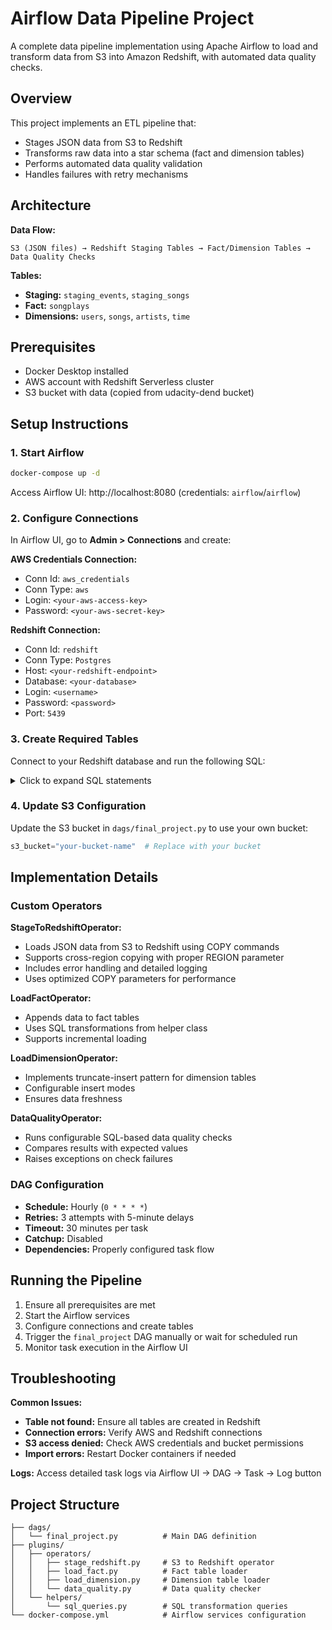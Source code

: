 # Airflow Data Pipeline Project

A complete data pipeline implementation using Apache Airflow to load and transform data from S3 into Amazon Redshift, with automated data quality checks.

## Overview

This project implements an ETL pipeline that:
- Stages JSON data from S3 to Redshift
- Transforms raw data into a star schema (fact and dimension tables)
- Performs automated data quality validation
- Handles failures with retry mechanisms

## Architecture

**Data Flow:**
```
S3 (JSON files) → Redshift Staging Tables → Fact/Dimension Tables → Data Quality Checks
```

**Tables:**
- **Staging:** `staging_events`, `staging_songs`
- **Fact:** `songplays` 
- **Dimensions:** `users`, `songs`, `artists`, `time`

## Prerequisites

- Docker Desktop installed
- AWS account with Redshift Serverless cluster
- S3 bucket with data (copied from udacity-dend bucket)

## Setup Instructions

### 1. Start Airflow
```bash
docker-compose up -d
```
Access Airflow UI: http://localhost:8080 (credentials: `airflow`/`airflow`)

### 2. Configure Connections

In Airflow UI, go to **Admin > Connections** and create:

**AWS Credentials Connection:**
- Conn Id: `aws_credentials`
- Conn Type: `aws`
- Login: `<your-aws-access-key>`
- Password: `<your-aws-secret-key>`

**Redshift Connection:**
- Conn Id: `redshift`
- Conn Type: `Postgres`
- Host: `<your-redshift-endpoint>`
- Database: `<your-database>`
- Login: `<username>`
- Password: `<password>`
- Port: `5439`

### 3. Create Required Tables

Connect to your Redshift database and run the following SQL:

<details>
<summary>Click to expand SQL statements</summary>

```sql
-- Staging Tables
CREATE TABLE staging_events (
    artist VARCHAR(255),
    auth VARCHAR(255),
    firstName VARCHAR(255),
    gender VARCHAR(10),
    itemInSession INTEGER,
    lastName VARCHAR(255),
    length DECIMAL(12,5),
    level VARCHAR(50),
    location VARCHAR(255),
    method VARCHAR(10),
    page VARCHAR(50),
    registration DECIMAL(14,1),
    sessionId INTEGER,
    song VARCHAR(255),
    status INTEGER,
    ts BIGINT,
    userAgent VARCHAR(255),
    userId INTEGER
);

CREATE TABLE staging_songs (
    num_songs INTEGER,
    artist_id VARCHAR(50),
    artist_latitude DECIMAL(10,6),
    artist_longitude DECIMAL(10,6),
    artist_location VARCHAR(255),
    artist_name VARCHAR(255),
    song_id VARCHAR(50),
    title VARCHAR(255),
    duration DECIMAL(12,5),
    year INTEGER
);

-- Fact Table
CREATE TABLE songplays (
    songplay_id VARCHAR(32) NOT NULL,
    start_time TIMESTAMP NOT NULL,
    user_id INTEGER NOT NULL,
    level VARCHAR(50),
    song_id VARCHAR(50),
    artist_id VARCHAR(50),
    session_id INTEGER,
    location VARCHAR(255),
    user_agent VARCHAR(255),
    PRIMARY KEY (songplay_id)
);

-- Dimension Tables
CREATE TABLE users (
    user_id INTEGER NOT NULL,
    first_name VARCHAR(255),
    last_name VARCHAR(255),
    gender VARCHAR(10),
    level VARCHAR(50),
    PRIMARY KEY (user_id)
);

CREATE TABLE songs (
    song_id VARCHAR(50) NOT NULL,
    title VARCHAR(255),
    artist_id VARCHAR(50),
    year INTEGER,
    duration DECIMAL(12,5),
    PRIMARY KEY (song_id)
);

CREATE TABLE artists (
    artist_id VARCHAR(50) NOT NULL,
    name VARCHAR(255),
    location VARCHAR(255),
    latitude DECIMAL(10,6),
    longitude DECIMAL(10,6),
    PRIMARY KEY (artist_id)
);

CREATE TABLE time (
    start_time TIMESTAMP NOT NULL,
    hour INTEGER,
    day INTEGER,
    week INTEGER,
    month INTEGER,
    year INTEGER,
    weekday INTEGER,
    PRIMARY KEY (start_time)
);
```
</details>

### 4. Update S3 Configuration

Update the S3 bucket in `dags/final_project.py` to use your own bucket:
```python
s3_bucket="your-bucket-name"  # Replace with your bucket
```

## Implementation Details

### Custom Operators

**StageToRedshiftOperator:**
- Loads JSON data from S3 to Redshift using COPY commands
- Supports cross-region copying with proper REGION parameter
- Includes error handling and detailed logging
- Uses optimized COPY parameters for performance

**LoadFactOperator:**
- Appends data to fact tables
- Uses SQL transformations from helper class
- Supports incremental loading

**LoadDimensionOperator:**
- Implements truncate-insert pattern for dimension tables
- Configurable insert modes
- Ensures data freshness

**DataQualityOperator:**
- Runs configurable SQL-based data quality checks
- Compares results with expected values
- Raises exceptions on check failures

### DAG Configuration

- **Schedule:** Hourly (`0 * * * *`)
- **Retries:** 3 attempts with 5-minute delays
- **Timeout:** 30 minutes per task
- **Catchup:** Disabled
- **Dependencies:** Properly configured task flow

## Running the Pipeline

1. Ensure all prerequisites are met
2. Start the Airflow services
3. Configure connections and create tables
4. Trigger the `final_project` DAG manually or wait for scheduled run
5. Monitor task execution in the Airflow UI

## Troubleshooting

**Common Issues:**
- **Table not found:** Ensure all tables are created in Redshift
- **Connection errors:** Verify AWS and Redshift connections
- **S3 access denied:** Check AWS credentials and bucket permissions
- **Import errors:** Restart Docker containers if needed

**Logs:** Access detailed task logs via Airflow UI → DAG → Task → Log button

## Project Structure

```
├── dags/
│   └── final_project.py          # Main DAG definition
├── plugins/
│   ├── operators/
│   │   ├── stage_redshift.py     # S3 to Redshift operator
│   │   ├── load_fact.py          # Fact table loader
│   │   ├── load_dimension.py     # Dimension table loader
│   │   └── data_quality.py       # Data quality checker
│   └── helpers/
│       └── sql_queries.py        # SQL transformation queries
└── docker-compose.yml            # Airflow services configuration
```
